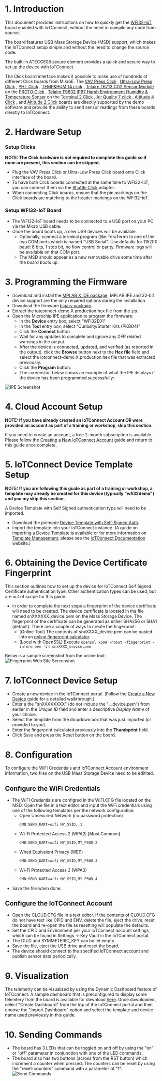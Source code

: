 # 1. Introduction

This document provides instructions on how to quickly get the [WFI32-IoT](https://www.microchip.com/en-us/development-tool/ev36w50a) board enabled with IoTConnect, without the need to compile any code from source.

The board features USB Mass Storage Device (MSD) support, which makes the IoTConnect setup simple and without the need
to change the source code.

The built-in ATECC608 secure element provides a quick and secure way 
to set up the device with IoTConnect.

The Click board interface makes it possible to make use of hundreds of different Click boards from MikroE.
The [VAV Press Click](https://www.mikroe.com/vav-press-click) 
, [Ultra-Low Press Click](https://www.mikroe.com/ultra-low-press-click)
, [PHT Click](https://www.mikroe.com/pht-click)
, [TEMP&HUM 14 click](https://www.mikroe.com/temphum-14-click)
, [Telaire T6713 CO2 Sensor Module](https://www.amphenol-sensors.com/en/telaire/co2/525-co2-sensor-modules/3399-t6713) on the [PROTO Click](https://www.mikroe.com/proto-click)
, [Telaire T9602 IP67 Harsh Environment Humidity & Temperature Sensor](https://www.amphenol-sensors.com/en/telaire/humidity/527-humidity-sensors/3224-t9602) on the [Terminal 2 Click](https://www.mikroe.com/terminal-2-click)
, [Air Quality 7 click](https://www.mikroe.com/air-quality-7-click)
, [Altitude 4 Click](https://www.mikroe.com/altitude-4-click)
, and [Altitude 2 Click](https://www.mikroe.com/altitude-2-click)
boards are directly supported by the demo software and provide 
the ability to send sensor readings from these boards directly to IoTConnect.

# 2. Hardware Setup

### Setup Clicks  
**NOTE: The Click hardware is not required to complete this guide so if none are present, this section can be skipped.**
* Plug the VAV Press Click or Ultra-Low Press Click board onto Click interface of the board.
* To have both Click boards connected at the same time to WFI32-IoT, you can connect them via the
[Shuttle Click](https://www.mikroe.com/shuttle-click) adapter.
* When connecting Click boards, ensure that the pin markings on the Click boards are matching to the header markings on the WFI32-IoT.

### Setup WFI32-IoT Board  
* The WFI32-IoT board needs to be connected to a USB port on your PC via the Micro USB cable.
* Once the board boots up, a new USB devices will be available. 
  * Optionally, connect a terminal program (like TeraTerm) to one of the two COM ports
which is named "USB Serial". Use defaults for 115200 baud: 8 bits, 1 stop bit, no flow control or parity. 
Firmware logs will be available on that COM port. 
  * The MSD should appear as a new removable drive some time after the board boots up.

# 3. Programming the Firmware

* Download and install the [MPLAB X IDE package](https://www.microchip.com/en-us/tools-resources/develop/mplab-x-ide). 
MPLAB IPE and 32-bit device support are the only required options during the installation.
* Download the firmware [binary package](https://saleshosted.z13.web.core.windows.net/sdk/AzureRTOS/iotconnect-demo-wfi32-040523.zip).
* Extract the iotconnect-demo.X.production.hex file from the zip.
* Open the Microchip IPE application to program the firmware: 
  * In the **Device** entry box, select "WFI32E01"
  * In the **Tool** entry box, select "Curiosity/Starter Kits (PKBO4)"
  * Click the **Connect** button
  * Wait for any updates to complete and ignore any DFP related warnings in the output.
  * After the device is connected, updated, and verified (as reported in the output), click the **Browse** button next to the **Hex file** field and select the iotconnect-demo.X.production.hex file that was extracted previously.
  * Click the **Program** button.
  * The ccreenshot below shows an example of what the IPE displays if the device has been programmed successfully:

![IPE Screenshot](assets/ipe.png "IPE Screenshot")

# 4. Cloud Account Setup
**NOTE: If you have already created an IoTConnect Account OR were provided an account as part of a training or workshop, skip this section.**

If you need to create an account, a free 2-month subscription is available.  Please follow the [Creating a New IoTConnect Account](https://github.com/avnet-iotconnect/avnet-iotconnect.github.io/blob/main/documentation/iotconnect/subscription/subscription.md) guide and return to this guide once complete.

# 5. IoTConnect Device Template Setup
**NOTE: If you are following this guide as part of a training or workshop, a template may already be created for this device (typically "wfi32demo") and you my skip this section.**

A Device Template with Self Signed authentication type will need to be imported.
* Download the premade [Device Template with Self-Signed Auth](https://github.com/avnet-iotconnect/avnet-iotconnect.github.io/blob/main/documentation/iotc-azurertos-sdk/samples/wfi32iot/templates/device/wfi32ss_device_template.JSON).
* Import the template into your IoTConnect instance. (A guide on [Importing a Device Template](https://github.com/avnet-iotconnect/avnet-iotconnect.github.io/blob/main/documentation/iotconnect/import_device_template.md) is available or for more information on [Template Management](https://docs.iotconnect.io/iotconnect/user-manuals/devices/template-management/), please see the [IoTConnect Documentation](https://iotconnect.io) website.)

# 6. Obtaining the Device Certificate Fingerprint
This section outlines how to set up the device for IoTConnect Self Signed Certificate authentication type.
Other authentication types can be used, but are out of scope for this guide.

* In order to complete the next steps a fingerprint of the device certificate will need to be created.
The device certificate is located in the file named snXXXXXX_device.pem on the Mass Storage Device.
The fingerprint of the certificate can be generated as either SHA256 or SHA1 (default).
There are a couple of ways to create the fingerprint:
   * (Online Tool) The contents of snxXXXX_device.pem can be pasted into an [online fingerprint calculator](https://www.samltool.com/fingerprint.php).
   * (Local with OpenSSL) Execute ``` openssl x509 -noout -fingerprint -inform pem -in snxXXXX_device.pem ```

Below is a sample screenshot from the online tool:
![Fingerprint Web Site Screenshot](assets/fingerprint.png "Fingerprint Web Site Screenshot")

# 7. IoTConnect Device Setup
* Create a new device in the IoTConnect portal. (Follow the [Create a New Device](https://github.com/avnet-iotconnect/avnet-iotconnect.github.io/blob/main/documentation/iotconnect/create_new_device.md) guide for a detailed walkthrough.)
* Enter a the "snXXXXXXXX" (do not include the "__device.pem") from earlier in the *Unique ID* field and enter a descriptive *Display Name* of your choice.
* Select the template from the dropdown box that was just imported (or provided to you).
* Enter the fingerprint calculated previously into the **Thumbprint** field.
* Click Save and press the Reset button on the board.

# 8. Configuration
To configure the WiFi Credentials and IoTConnect Account environment information, two files on the USB Mass Storage Device need to be editited.

## Configure the WiFi Credentials
* The WiFi Credentials are configred in the WIFI.CFG file located on the MSD. Open the file in a text editor and input the WiFi credentials using one of the
following templates per the network configuration:
   - Open Unsecured Network (no password protection)
        ```bash
        CMD:SEND_UART=wifi MY_SSID,,1
        ```
    - Wi-Fi Protected Access 2 (WPA2) [Most Common]
        ```bash
        CMD:SEND_UART=wifi MY_SSID,MY_PSWD,2
        ```
    - Wired Equivalent Privacy (WEP)
        ```bash
        CMD:SEND_UART=wifi MY_SSID,MY_PSWD,3
        ```
    - Wi-Fi Protected Access 3 (WPA3)
        ```bash
        CMD:SEND_UART=wifi MY_SSID,MY_PSWD,4
        ```
* Save the file when done.

## Configure the IoTConnect Account
* Open the CLOUD.CFG file in a text editor. If the contents of CLOUD.CFG do not have text like CPID and ENV, 
delete the file, eject the drive, reset the board and re-open the file as resetting will populate the defaults.
* Set the CPID and Environment per your IoTConnect account settings, which can be found in Settings -> Key Vault in the IoTConnect portal.
* The DUID and SYMMETERIC_KEY can be let empty.
* Save the file, eject the USB drive and reset the board.
* The device should connect to the specified IoTConnect account and publish sensor data periodically.

# 9. Visualization
The telemetry can be visualized by using the Dynamic Dashboard feature of IoTConnect. A sample dashboard that is preconfigured to display some telemtery from the board is available for download [here](https://github.com/avnet-iotconnect/avnet-iotconnect.github.io/blob/main/documentation/iotc-azurertos-sdk/samples/wfi32iot/templates/dashboards/wfi32iot_quickstart_dashboard_export.json). Once downloaded, select "Create Dashboard" from the top of the IoTConnect portal and then choose the "Import Dashboard" option and select the template and device name used previously in this guide.

# 10. Sending Commands
* The board has 3 LEDs that can be toggled on and off by using the "on" or "off" parameter in conjunction with one of the LED commands.
* The board also has two buttons (across from the RST button) which increment a counter when pressed.  The counters can be reset by using the "reset-counters" command with a parameter of "1".
![Send Commands](assets/send_commands.png)
